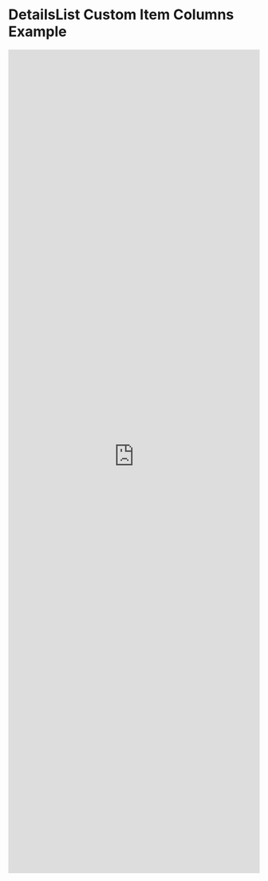 # DetailsList Custom Item Columns Example

<iframe 
    title='DetailsList Custom Item Columns Example'
    src='https://fabricweb.z5.web.core.windows.net/pr-deploy-site/refs/heads/master/fabric-website-resources/dist/index.html#/examples/detailslist/customitemcolumns?docsExample=true'
    frameborder='no'
    height='1650'
    style='width: 100%;'
>